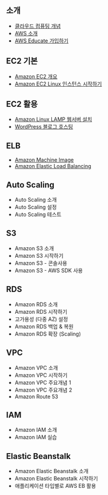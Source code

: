 
## 소개
- [클라우드 컴퓨팅 개념](docs/intro_CloudComputing.md)
- [AWS 소개](docs/intro_AWS.md)
- [AWS Educate 가입하기](docs/aws-educate-for-student.pdf)

## EC2 기본
- [Amazon EC2 개요](docs/ec2-basic.md)
- [Amazon EC2 Linux 인스턴스 시작하기](https://docs.aws.amazon.com/ko_kr/AWSEC2/latest/UserGuide/EC2_GetStarted.html)

## EC2 활용
- [Amazon Linux LAMP 웹서버 설치](https://docs.aws.amazon.com/ko_kr/AWSEC2/latest/UserGuide/install-LAMP.html)
- [WordPress 블로그 호스팅](https://docs.aws.amazon.com/ko_kr/AWSEC2/latest/UserGuide/hosting-wordpress.html)

## ELB
- [Amazon Machine Image](docs/ami.md)
- [Amazon Elastic Load Balancing](docs/elb.md)

## Auto Scaling
- Auto Scaling 소개
- Auto Scaling 설정
- Auto Scaling 테스트

## S3
- Amazon S3 소개
- Amazon S3 시작하기
- Amazon S3 - 콘솔사용
- Amazon S3 - AWS SDK 사용

## RDS
- Amazon RDS 소개
- Amazon RDS 시작하기
- 고가용성 (다중 AZ) 설정
- Amazon RDS 백업 & 복원
- Amazon RDS 확장 (Scaling)

## VPC
- Amazon VPC 소개
- Amazon VPC 시작하기
- Amazon VPC 주요개념 1
- Amazon VPC 주요개념 2
- Amazon Route 53

## IAM
- Amazon IAM 소개
- Amazon IAM 실습

## Elastic Beanstalk
- Amazon Elastic Beanstalk 소개
- Amazon Elastic Beanstalk 시작하기
- 애플리케이션 타입별로 AWS EB 활용